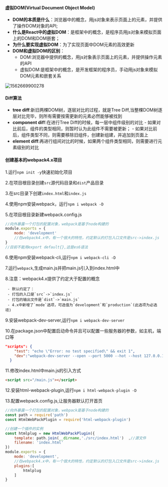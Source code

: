 #### 虚拟DOM(Virtual Document Object Model)

- **DOM的本质是什么**：浏览器中的概念，用js对象来表示页面上的元素，并提供了操作DOM对象的API;
- **什么是React中的虚拟DOM**：是框架中的概念，是程序员用js对象来模拟页面上的DOM和DOM嵌套；
- **为什么要实现虚拟DOM**：为了实现页面中DOM元素的高效更新
- **DOM和虚拟DOM的区别**：
  - DOM:浏览器中提供的概念，用js对象表示页面上的元素，并提供操作元素的API
  - 虚拟DOM:是框架中的概念，是开发框架的程序员，手动用js对象来模拟DOM元素和嵌套关系

![1562669900278](D:\Users\Administrator\Desktop\ReactStudy\笔记\images\1562669900278.png)

#### Diff算法

- **tree diff**:新旧两棵DOM树，逐层对比的过程，就是Tree Diff,当整棵DOM树逐层对比完毕，则所有需要按需更新的元素必然能够被找到
- **component dif**f:在进行Tree Diff的时候，每一层中组件级别的对比
      - 如果对比前后，组件的类型相同，则暂时认为此组件不需要被更新；
      - 如果对比前后，组件类型不同，则需要移除旧组件，创建新组建，并追加到页面上
- **element diff**:再进行组间对比的时候，如果两个组件类型相同，则需要进行元素级别的对比

#### 创建基本的webpack4.x项目

1.运行`npm init -y`快速初始化项目

2.在项目根目录创建`src`源代码目录和`dist`产品目录

3.在src目录下创建`index.html`和`index.js`

4.使用npm安装webpack，运行`npm i webpack -D`

5.在项目根目录新建webpack.config.js

````js
//向外暴露一个打包的配置对象，webpack是基于node构建的
module.exports = {
    mode: 'development'
    //在webpack4.x中，有一个很大的特性，约定默认的打包入口文件是src->index.js
}
//目前不能用export default{},这是es6语法
````

6.使用npm安装webpack-cli,运行`npm i webpack-cli -D`

7.运行`webpack`,生成main.js并把main.js引入到index.html中

8.注意：webpack4.x提供了约定大于配置的概念

     - 默认约定了：
     - 打包的入口是`src`->`index.js`
     - 打包的输出文件是`dist`->`main.js`
     - 4.x中新增了`mode`选项，可选值为`development`和`production`(此选项为必选项)

9.安装webpack-dev-server,运行`npm i webpack-dev-server`

10.在package.json中配置启动命令并且可以配置一些服务器的参数，如主机，端口等

````json
"scripts": {
    "test": "echo \"Error: no test specified\" && exit 1",
    "dev":"webpack-dev-server --open --port 5000 --hot --host 127.0.0.1"
  }
````

11.修改index.html中main.js的引入方式

````html
<script src="/main.js"></script>
````

12.安装html-webpack-plugin,运行`npm i html-webpack-plugin -D`

13.配置webpack.config.js,让服务器默认打开首页

````js
//向外暴露一个打包的配置对象，webpack是基于node构建的
const path = require('path')
const HtmlWebPackPlugin = require('html-webpack-plugin')

//创建一个插件的实例
const htmlplug = new HtmlWebPackPlugin({
    template: path.join(__dirname,'./src/index.html')  ,//源文件
    filename: 'index.html'
})
module.exports = {
    mode: 'development',
    //在webpack4.x中，有一个很大的特性，约定默认的打包入口文件是src->index.js
    plugins:[
        htmlplug
    ]
}
````



